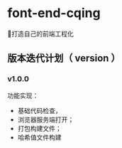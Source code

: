 # font-end-cqing

🚀打造自己的前端工程化

## 版本迭代计划（ version ）
### v1.0.0
功能实现：
- 基础代码检查，
- 浏览器服务端打开；
- 打包构建文件；
- 哈希值文件构建


